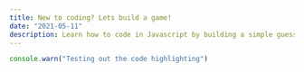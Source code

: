 ```yaml
---
title: New to coding? Lets build a game!
date: "2021-05-11"
description: Learn how to code in Javascript by building a simple guessing game
---
```


```js
console.warn("Testing out the code highlighting")
```
